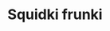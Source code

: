 ---
slug: squidki-frunki
title: Squidki frunki
description: "Squidki frunki is an exciting online game. Play for free directly in your browser!"
icon: /images/new_mods/Sprunki frunki.png
url: https://wowtbc.net/sprunkin/sprunki-frunki/index.html
previewImage: /images/new_mods/Sprunki frunki.png
type: new mods

# SEO配置
seo:
  title: "Squidki frunki - Play Free Online Game | Fun Browser Games"
  description: "Squidki frunki - Play this fun online game for free in your browser. No download required!"
  ogImage: "/images/new_mods/Sprunki frunki.png"
  keywords: "squidki-frunki, online game, browser game, free game, new mods game, play online"

videoUrls:
  - https://www.youtube.com/embed/example1
  - https://www.youtube.com/embed/example2

whyPlay:
  title: "Why Play Squidki frunki?"
  items:
    - "Immersive Gameplay: Squidki frunki offers an engaging and immersive gaming experience that will keep you entertained for hours"
    - "Challenging Levels: Test your skills with increasingly difficult challenges and obstacles"
    - "Beautiful Graphics: Enjoy stunning visuals and smooth animations that bring the game world to life"
    - "Regular Updates: New content and features are added regularly to keep the game fresh and exciting"
    - "Free to Play: Experience all the fun without spending a penny"
    - "Community Features: Connect with other players, share strategies, and compete for high scores"
    - "Cross-Platform: Play on any device with a web browser, no downloads required"

features:
  title: "Key Features of Squidki frunki"
  image: "/images/new_mods/Sprunki frunki.png"
  items:
    - "Intuitive Controls: Easy to learn controls make Squidki frunki accessible for players of all skill levels"
    - "Multiple Game Modes: Enjoy various gameplay options that provide different challenges and experiences"
    - "Character Customization: Personalize your gaming experience with unique characters and items"
    - "Achievement System: Complete special tasks to earn rewards and recognition"
    - "Leaderboards: Compete with players worldwide and see who can achieve the highest scores"

characteristics:
  title: "Game Characteristics"
  image: "/images/new_mods/Sprunki frunki.png"
  items:
    - "Genre: New mods game with elements of strategy and skill"
    - "Difficulty: Suitable for both casual gamers and those seeking a challenge"
    - "Play Time: Quick sessions or extended gameplay, depending on your preference"
    - "Art Style: Vibrant and engaging visuals that enhance the gaming experience"
    - "Sound Design: Immersive audio that complements the gameplay perfectly"

info: "Squidki frunki is an exciting online game that offers players a unique and engaging gaming experience. With its intuitive controls, stunning visuals, and challenging gameplay, Squidki frunki provides hours of entertainment for players of all ages and skill levels. Whether you're looking for a quick gaming session during a break or an extended play session, Squidki frunki delivers an immersive experience that will keep you coming back for more. The game features multiple levels of increasing difficulty, ensuring that players are constantly challenged as they progress. With regular updates adding new content and features, Squidki frunki remains fresh and exciting, providing endless entertainment options for its growing community of players."

howToPlayIntro: "Welcome to Squidki frunki! This guide will walk you through the basics and help you master the game. Whether you're a beginner or looking to improve your skills, these tips and instructions will enhance your gaming experience."

howToPlaySteps:
  - title: "Getting Started"
    description: "Begin your Squidki frunki adventure by familiarizing yourself with the controls. Use your keyboard or mouse to navigate through the game interface. The tutorial will guide you through the basic mechanics and help you understand the objectives."
  - title: "Understanding the Objectives"
    description: "In Squidki frunki, your main goal is to progress through levels by completing specific objectives. Each level presents unique challenges that require different strategies and approaches."
  - title: "Mastering the Controls"
    description: "Practice using the controls to improve your precision and reaction time. Squidki frunki requires quick reflexes and strategic thinking to overcome obstacles and defeat opponents."
  - title: "Utilizing Power-ups"
    description: "Collect power-ups throughout the game to enhance your abilities and overcome difficult challenges. Each power-up offers unique advantages that can be crucial for success."
  - title: "Developing Strategies"
    description: "As you progress in Squidki frunki, develop effective strategies for different scenarios. Analyze patterns, anticipate challenges, and adapt your approach to maximize your performance."

faq:
  title: "Frequently Asked Questions about Squidki frunki"
  items:
    - question: "Is Squidki frunki free to play?"
      answer: "Yes, Squidki frunki is completely free to play directly in your web browser. No downloads or purchases are required to enjoy the full game experience."
    - question: "Can I play Squidki frunki on mobile devices?"
      answer: "Yes, Squidki frunki is optimized for both desktop and mobile play. You can enjoy the game on any device with a web browser and internet connection."
    - question: "Are there any in-game purchases?"
      answer: "While Squidki frunki is free to play, there may be optional in-game purchases available for cosmetic items or additional features that don't affect core gameplay."
    - question: "How often is Squidki frunki updated?"
      answer: "The developers regularly update Squidki frunki with new content, features, and improvements based on player feedback and game performance."
    - question: "Can I play Squidki frunki offline?"
      answer: "Currently, Squidki frunki requires an internet connection to play as it's a browser-based online game."
    - question: "Is Squidki frunki suitable for children?"
      answer: "Yes, Squidki frunki is designed to be family-friendly and suitable for players of all ages."
    - question: "How do I report bugs or issues?"
      answer: "If you encounter any problems while playing Squidki frunki, you can report them through the game's support page or contact the developers directly through their website."
    - question: "Still Have Questions?"
      answer: "If you have additional questions about Squidki frunki that aren't covered in this FAQ, please visit our support center or contact our customer service team for assistance."
---